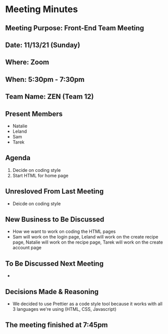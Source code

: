# Meeting Minutes
## Meeting Purpose: Front-End Team Meeting
## Date: 11/13/21 (Sunday)
## Where: Zoom
## When: 5:30pm -  7:30pm
## Team Name: ZEN (Team 12)

## Present Members
- Natalie
- Leland
- Sam
- Tarek

## Agenda
1. Decide on coding style
2. Start HTML for home page

## Unresloved From Last Meeting
- Deicde on coding style


## New Business to Be Discussed
- How we want to work on coding the HTML pages
- Sam will work on the login page, Leland will work on the create recipe page, Natalie will work on the recipe page, Tarek will work on the create account page

## To Be Discussed Next Meeting
- 

## Decisions Made & Reasoning
- We decided to use Prettier as a code style tool because it works with all 3 languages we're using (HTML, CSS, Javascript)

## The meeting finished at 7:45pm
